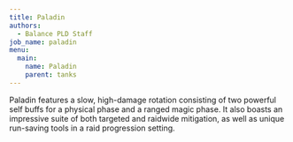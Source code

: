 ```yaml
---
title: Paladin
authors:
  - Balance PLD Staff
job_name: paladin
menu:
  main:
    name: Paladin
    parent: tanks
---
```

Paladin features a slow, high-damage rotation consisting of two powerful self buffs for a physical phase and a ranged magic phase. It also boasts an impressive suite of both targeted and raidwide mitigation, as well as unique run-saving tools in a raid progression setting.